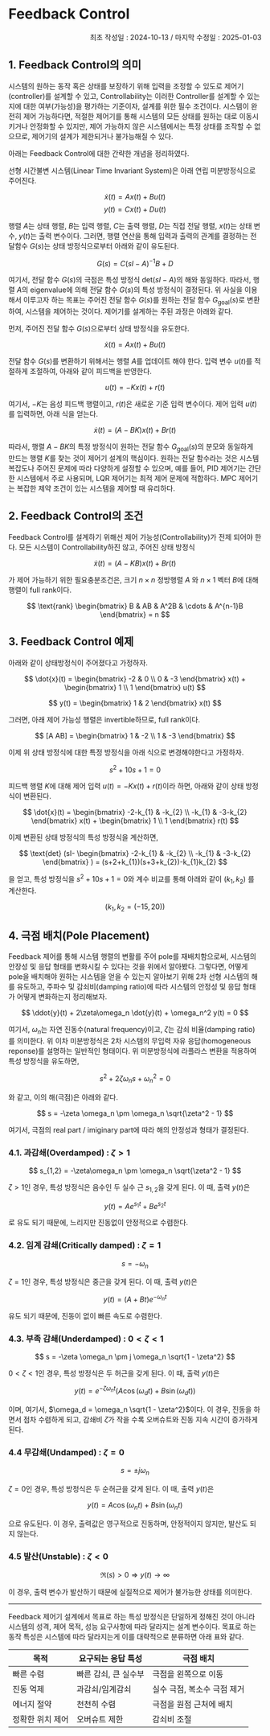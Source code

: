 # Feedback Control
<p align="right">
최초 작성일 : 2024-10-13 / 마지막 수정일 : 2025-01-03
</p>

## 1. Feedback Control의 의미

시스템의 원하는 동작 혹은 상태를 보장하기 위해 입력을 조정할 수 있도로 제어기(controller)를 설계할 수 있고, Controllability는 이러한 Controller를 설계할 수 있는지에 대한 여부(가능성)을 평가하는 기준이자, 설계를 위한 필수 조건이다. 시스템이 완전히 제어 가능하다면, 적절한 제어기를 통해 시스템의 모든 상태를 원하는 대로 이동시키거나 안정화할 수 있지만, 제어 가능하지 않은 시스템에서는 특정 상태를 조작할 수 없으므로, 제어기의 설계가 제한되거나 불가능해질 수 있다.

아래는 Feedback Control에 대한 간략한 개념을 정리하였다.

선형 시간불변 시스템(Linear Time Invariant System)은 아래 연립 미분방정식으로 주어진다.

$$\dot{x}(t) = Ax(t) + Bu(t)$$
$$y(t) = Cx(t) + Du(t)$$

행렬 $A$는 상태 행렬, $B$는 입력 행렬, $C$는 출력 행렬, $D$는 직접 전달 행렬, $x(t)$는 상태 변수, $y(t)$는 출력 변수이다. 그러면, 행렬 연산을 통해 입력과 출력의 관계를 결정하는 전달함수 $G(s)$는 상태 방정식으로부터 아래와 같이 유도된다.

$$G(s) = C(sI - A)^{-1}B + D$$

여기서, 전달 함수 $G(s)$의 극점은 특성 방정식  $\text{det}(sI - A)$의 해와 동일하다. 따라서, 행렬 $A$의 eigenvalue에 의해 전달 함수 $G(s)$의 특성 방정식이 결정된다. 위 사실을 이용해서 이루고자 하는 목표는 주어진 전달 함수 $G(s)$를 원하는 전달 함수 $G_{\text{goal}}(s)$로 변환하여, 시스템을 제어하는 것이다. 제어기를 설계하는 주된 과정은 아래와 같다.

먼저, 주어진 전달 함수 $G(s)$으로부터 상태 방정식을 유도한다.

$$\dot{x}(t) = Ax(t) + Bu(t)$$

전달 함수 $G(s)$를 변환하기 위해서는 행렬 $A$를 업데이트 해야 한다. 입력 변수 $u(t)$를 적절하게 조절하여, 아래와 같이 피드백을 반영한다.

$$u(t) = -Kx(t) + r(t)$$

여기서, $-K$는 음성 피드백 행렬이고, $r(t)$은 새로운 기준 입력 변수이다. 제어 입력 $u(t)$를 입력하면, 아래 식을 얻는다.

$$\dot{x}(t) = (A-BK)x(t) + Br(t)$$

따라서, 행렬 $A-BK$의 특정 방정식이 원하는 전달 함수 $G_{\text{goal}}(s)$의 분모와 동일하게 만드는 행렬 $K$를 찾는 것이 제어기 설계의 핵심이다. 원하는 전달 함수라는 것은 시스템 복잡도나 주어진 문제에 따라 다양하게 설정할 수 있으며, 예를 들어, PID 제어기는 간단한 시스템에서 주로 사용되며, LQR 제어기는 최적 제어 문제에 적합하다. MPC 제어기는 복잡한 제약 조건이 있는 시스템을 제어할 때 유리하다.

## 2. Feedback Control의 조건
Feedback Control를 설계하기 위해선 제어 가능성(Controllability)가 전제 되어야 한다. 모든 시스템이 Controllability하진 않고, 주어진 상태 방정식

$$
\dot{x}(t) = (A - KB)x(t) + Br(t)
$$

가 제어 가능하기 위한 필요충분조건은, 크기 $n \times n$ 정방행렬 $A$ 와 $n \times 1$ 벡터 $B$에 대해 행렬이 full rank이다.

$$
\text{rank}
\begin{bmatrix}
B & AB & A^2B & \cdots & A^{n-1}B
\end{bmatrix}
= n
$$

## 3. Feedback Control 예제

아래와 같이 상태방정식이 주어졌다고 가정하자.

$$
\dot{x}(t) = 
\begin{bmatrix}
-2 & 0 \\
0 & -3
\end{bmatrix}
x(t) +
\begin{bmatrix}
1 \\
1
\end{bmatrix}
u(t)
$$

$$
y(t) = 
\begin{bmatrix}
1 & 2
\end{bmatrix}
x(t)
$$

그러면, 아래 제어 가능성 행렬은 invertible하므로, full rank이다.

$$
[A AB] =
\begin{bmatrix}
1 & -2 \\
1 & -3
\end{bmatrix}
$$

이제 위 상태 방정식에 대한 특정 방정식을 아래 식으로 변경해야한다고 가정하자.

$$
s^{2} + 10 s + 1 = 0
$$

피드백 행렬 $K$에 대해 제어 입력 $u(t)=-Kx(t)+r(t)$이라 하면, 아래와 같이 상태 방정식이 변환된다.

$$
\dot{x}(t) = 
\begin{bmatrix}
-2-k_{1} & -k_{2} \\
-k_{1} & -3-k_{2}
\end{bmatrix}
x(t) +
\begin{bmatrix}
1 \\
1
\end{bmatrix}
r(t)
$$

이제 변환된 상태 방정식의 특성 방정식을 계산하면,

$$
\text{det}
(sI-
\begin{bmatrix}
-2-k_{1} & -k_{2} \\
-k_{1} & -3-k_{2}
\end{bmatrix}
) = (s+2+k_{1})(s+3+k_{2})-k_{1}k_{2}
$$

을 얻고, 특성 방정식을 $s^{2} + 10 s + 1 = 0$와 계수 비교를 통해 아래와 같이 $(k_{1}, k_{2})$ 를 계산한다.

$$
(k_{1}, k_{2} = (-15, 20))
$$

## 4. 극점 배치(Pole Placement)

Feedback 제어를 통해 시스템 행렬의 변활를 주어 pole를 재배치함으로써, 시스템의 안장성 및 응답 형태를 변화시킬 수 있다는 것을 위에서 알아봤다. 그렇다면, 어떻게 pole을 배치해야 원하는 시스템을 얻을 수 있는지 알아보기 위해 2차 선형 시스템의 해를 유도하고, 주파수 및 감쇠비(damping ratio)에 따라 시스템의 안정성 및 응답 형태가 어떻게 변화하는지 정리해보자.


$$
\ddot{y}(t) + 2\zeta\omega_n \dot{y}(t) + \omega_n^2 y(t) = 0
$$

여기서, $\omega_n$는 자연 진동수(natural frequency)이고, $\zeta$는 감쇠 비율(damping ratio)를 의미한다. 위 이차 미분방정식은 2차 시스템의 무입력 자유 응답(homogeneous reponse)를 설명하는 일반적인 형태이다. 위 미분방정식에 라플라스 변환을 적용하여 특성 방정식을 유도하면,

$$
s^2 + 2\zeta\omega_n s + \omega_n^2 = 0
$$

와 같고, 이의 해(극점)은 아래와 같다.

$$
s = -\zeta \omega_n \pm \omega_n \sqrt{\zeta^2 - 1}
$$

여기서, 극점의 real part / imiginary part에 따라 해의 안정성과 형태가 결정된다.


### 4.1. 과감쇄(Overdamped) : $\zeta > 1$

$$
s_{1,2} = -\zeta\omega_n \pm \omega_n \sqrt{\zeta^2 - 1}
$$

$\zeta > 1$인 경우, 특성 방정식은 음수인 두 실수 근 $s_{1,2}$을 갖게 된다. 이 때, 출력 $y(t)$은

$$
y(t) = A e^{s_1 t} + B e^{s_2 t}
$$

로 유도 되기 때문에, 느리지만 진동없이 안정적으로 수렴한다.

### 4.2. 임계 감쇄(Critically damped) : $\zeta = 1$

$$
s = -\omega_n
$$

$\zeta = 1$인 경우, 특성 방정식은 중근을 갖게 된다. 이 때, 출력 $y(t)$은

$$
y(t) = (A + Bt)e^{-\omega_n t}
$$

유도 되기 때문에, 진동이 없이 빠른 속도로 수렴한다.

### 4.3. 부족 감쇄(Underdamped) : $0 < \zeta < 1$

$$
s = -\zeta \omega_n \pm j \omega_n \sqrt{1 - \zeta^2}
$$

$0 < \zeta < 1$인 경우, 특성 방정식은 두 허근을 갖게 된다. 이 때, 출력 $y(t)$은

$$
y(t) = e^{-\zeta \omega_n t} (A \cos(\omega_d t) + B \sin(\omega_d t))
$$

이며, 여기서, $\omega_d = \omega_n \sqrt{1 - \zeta^2}$이다. 이 경우, 진동을 하면서 점차 수렴하게 되고, 감쇄비 $\zeta$가 작을 수록 오버슈트와 진동 지속 시간이 증가하게 된다.

### 4.4 무감쇄(Undamped) : $\zeta = 0$

$$
s = \pm j \omega_n
$$

$\zeta = 0$인 경우, 특성 방정식은 두 순허근을 갖게 된다. 이 때, 출력 $y(t)$은

$$
y(t) = A \cos(\omega_n t) + B \sin(\omega_n t)
$$

으로 유도된다. 이 경우, 출력값은 영구적으로 진동하며, 안정적이지 않지만, 발산도 되지 않는다.

### 4.5 발산(Unstable) :  $\zeta < 0$

$$
\Re(s) > 0 \Rightarrow y(t) \to \infty
$$

이 경우, 출력 변수가 발산하기 때문에 실질적으로 제어가 불가능한 상태를 의미한다. 

---

Feedback 제어기 설계에서 목표로 하는 특성 방정식은 단일하게 정해진 것이 아니라 시스템의 성격, 제어 목적, 성능 요구사항에 따라 달라지는 설계 변수이다. 목표로 하는 동작 특성은 시스템에 따라 달라지는게 이를 대략적으로 분류하면 아래 표와 같다.

|목적|요구되는 응답 특성|극점 배치|
|--|--|--|
|빠른 수렴|빠른 감쇠, 큰 실수부|극점을 왼쪽으로 이동|
|진동 억제|과감쇠/임계감쇠|실수 극점, 복소수 극점 제거|
|에너지 절약|천천히 수렴|극점을 원점 근처에 배치|
|정확한 위치 제어|오버슈트 제한|감쇠비 조절|